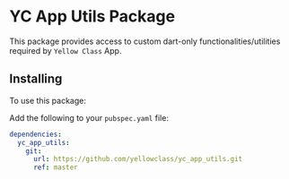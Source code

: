 # YC App Utils Package

This package provides access to custom dart-only functionalities/utilities required by `Yellow Class` App.

## Installing

To use this package:

Add the following to your `pubspec.yaml` file:

```yaml
dependencies:
  yc_app_utils:
    git:
      url: https://github.com/yellowclass/yc_app_utils.git
      ref: master
```